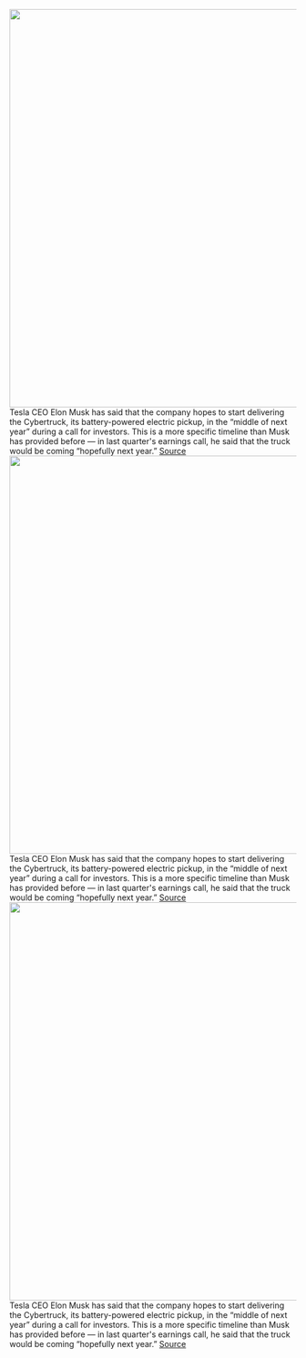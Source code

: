 <img src='https://cdn.vox-cdn.com/thumbor/ffIy849U4MHBG8YJZX-E6PK85Wk=/0x0:2040x1360/1200x800/filters:focal(857x517:1183x843)/cdn.vox-cdn.com/uploads/chorus_image/image/71157159/sokane_191112_3807_8389.0.jpg' width='700px' /><br/>
Tesla CEO Elon Musk has said that the company hopes to start delivering the Cybertruck, its battery-powered electric pickup, in the “middle of next year” during a call for investors. This is a more specific timeline than Musk has provided before — in last quarter's earnings call, he said that the truck would be coming “hopefully next year.”
<a href='https://www.theverge.com/2022/7/20/23272045/tesla-cybertruck-delivery-middle-next-year-q2-earnings'> Source <a/><img src='https://cdn.vox-cdn.com/thumbor/ffIy849U4MHBG8YJZX-E6PK85Wk=/0x0:2040x1360/1200x800/filters:focal(857x517:1183x843)/cdn.vox-cdn.com/uploads/chorus_image/image/71157159/sokane_191112_3807_8389.0.jpg' width='700px' /><br/>
Tesla CEO Elon Musk has said that the company hopes to start delivering the Cybertruck, its battery-powered electric pickup, in the “middle of next year” during a call for investors. This is a more specific timeline than Musk has provided before — in last quarter's earnings call, he said that the truck would be coming “hopefully next year.”
<a href='https://www.theverge.com/2022/7/20/23272045/tesla-cybertruck-delivery-middle-next-year-q2-earnings'> Source <a/><img src='https://cdn.vox-cdn.com/thumbor/ffIy849U4MHBG8YJZX-E6PK85Wk=/0x0:2040x1360/1200x800/filters:focal(857x517:1183x843)/cdn.vox-cdn.com/uploads/chorus_image/image/71157159/sokane_191112_3807_8389.0.jpg' width='700px' /><br/>
Tesla CEO Elon Musk has said that the company hopes to start delivering the Cybertruck, its battery-powered electric pickup, in the “middle of next year” during a call for investors. This is a more specific timeline than Musk has provided before — in last quarter's earnings call, he said that the truck would be coming “hopefully next year.”
<a href='https://www.theverge.com/2022/7/20/23272045/tesla-cybertruck-delivery-middle-next-year-q2-earnings'> Source <a/>
